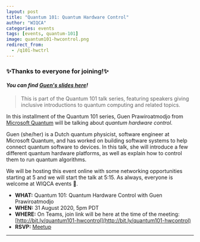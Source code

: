 ```yaml
---
layout: post
title: "Quantum 101: Quantum Hardware Control"
author: "WIQCA"
categories: events
tags: [events, quantum-101]
image: quantum101-hwcontrol.png
redirect_from:
  - /q101-hwctrl
---
```


### ✨Thanks to everyone for joining!✨
#### _You can find [Guen's slides here](wiqca2020.guen.pw)!_

> This is part of the Quantum 101 talk series, featuring speakers giving inclusive introductions to quantum computing and related topics.

In this installment of the Quantum 101 series, Guen Prawiroatmodjo from [Microsoft Quantum](https://www.microsoft.com/en-us/quantum) will be talking about _quantum hardware control_.

Guen (she/her) is a Dutch quantum physicist, software engineer at Microsoft Quantum, and has worked on building software systems to help connect quantum software to devices. In this talk, she will introduce a few different quantum hardware platforms, as well as explain how to control them to run quantum algorithms.

We will be hosting this event online with some networking opportunities starting at 5 and we will start the talk at 5:15. As always, everyone is welcome at WIQCA events 💖.

- **WHAT:** Quantum 101: Quantum Hardware Control with Guen Prawiroatmodjo
- **WHEN:** 31 August 2020, 5pm PDT
- **WHERE:** On Teams, join link will be here at the time of the meeting: [http://bit.ly/quantum101-hwcontrol](http://bit.ly/quantum101-hwcontrol)
- **RSVP:** [Meetup](https://www.meetup.com/wiqca-sea/events/272814133/)

----
